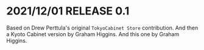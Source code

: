 2021/12/01 RELEASE 0.1
======================

Based on Drew Perttula's original `TokyoCabinet Store` contribution.
And then a Kyoto Cabinet version by Graham Higgins.
And this one by Graham Higgins.
